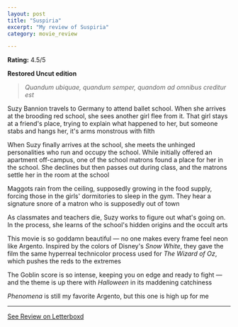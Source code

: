 ```yaml
---
layout: post
title: "Suspiria"
excerpt: "My review of Suspiria"
category: movie_review

---
```


**Rating:** 4.5/5

<b>Restored Uncut edition</b>

<blockquote><i>Quandum ubiquae, quandum semper, quandom ad omnibus creditur est</i></blockquote>Suzy Bannion travels to Germany to attend ballet school. When she arrives at the brooding red school, she sees another girl flee from it. That girl stays at a friend's place, trying to explain what happened to her, but someone stabs and hangs her, it's arms monstrous with filth

When Suzy finally arrives at the school, she meets the unhinged personalities who run and occupy the school. While initially offered an apartment off-campus, one of the school matrons found a place for her in the school. She declines but then passes out during class, and the matrons settle her in the room at the school

Maggots rain from the ceiling, supposedly growing in the food supply, forcing those in the girls' dormitories to sleep in the gym. They hear a signature snore of a matron who is supposedly out of town

As classmates and teachers die, Suzy works to figure out what's going on. In the process, she learns of the school's hidden origins and the occult arts

This movie is so goddamn beautiful — no one makes every frame feel neon like Argento. Inspired by the colors of Disney's <i>Snow White</i>, they gave the film the same hyperreal technicolor process used for <i>The Wizard of Oz</i>, which pushes the reds to the extremes

The Goblin score is so intense, keeping you on edge and ready to fight — and the theme is up there with <i>Halloween</i> in its maddening catchiness

<i>Phenomena</i> is still my favorite Argento, but this one is high up for me

<hr>

[See Review on Letterboxd](https://boxd.it/4V7Xsd)

